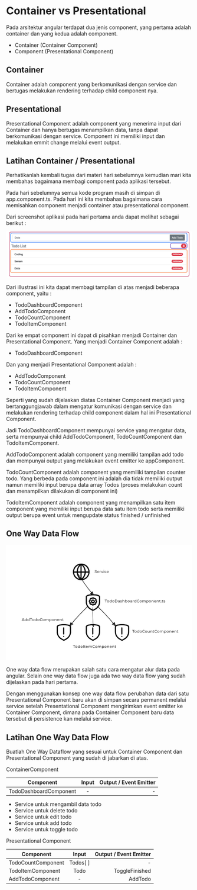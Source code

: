 # Container vs Presentational

Pada arsitektur angular terdapat dua jenis component, yang pertama adalah container dan yang kedua adalah component.

- Container (Container Component)
- Component (Presentational Component)

## Container

Container adalah component yang berkomunikasi dengan service dan bertugas melakukan rendering terhadap child component nya.

## Presentational

Presentational Component adalah component yang menerima input dari Container dan hanya bertugas menampilkan data, tanpa dapat berkomunikasi dengan service. Component ini memiliki input dan melakukan emmit change melalui event output.

## Latihan Container / Presentational

Perhatikanlah kembali tugas dari materi hari sebelumnya kemudian mari kita membahas bagaimana membagi component pada aplikasi tersebut.

Pada hari sebelumnya semua kode program masih di simpan di app.component.ts. Pada hari ini kita membahas bagaimana cara memisahkan component menjadi container atau presentational component.

Dari screenshot aplikasi pada hari pertama anda dapat melihat sebagai berikut :

!['img](diagrams/container-component.png)

Dari illustrasi ini kita dapat membagi tampilan di atas menjadi beberapa component, yaitu :

- TodoDashboardComponent 
- AddTodoComponent
- TodoCountComponent
- TodoItemComponent

Dari ke empat component ini dapat di pisahkan menjadi Container dan Presentational Component. Yang menjadi Container Component adalah :

- TodoDashboardComponent 

Dan yang menjadi Presentational Component adalah :

- AddTodoComponent
- TodoCountComponent
- TodoItemComponent

Seperti yang sudah dijelaskan diatas Container Component menjadi yang bertanggungjawab dalam mengatur komunikasi dengan service dan melakukan rendering terhadap child component dalam hal ini Presentational Component.

Jadi TodoDashboardComponent mempunyai service yang mengatur data, serta mempunyai child AddTodoComponent, TodoCountComponent dan TodoItemComponent.

AddTodoComponent adalah component yang memiliki tampilan add todo dan mempunyai output yang melakukan event emitter ke appComponent.

TodoCountComponent adalah component yang memiliki tampilan counter todo. Yang berbeda pada component ini adalah dia tidak memiliki output namun memiliki input berupa data array Todos (proses melakukan count dan menampilkan dilakukan di component ini)

TodoItemComponent adalah component yang menampilkan satu item component yang memiliki input berupa data satu item todo serta memiliki output berupa event untuk mengupdate status finished / unfinished

## One Way Data Flow

!['comtree'](diagrams/componentTree.png)

One way data flow merupakan salah satu cara mengatur alur data pada angular. Selain one way data flow juga ada two way data flow yang sudah dijelaskan pada hari pertama.

Dengan menggunakan konsep one way data flow perubahan data dari satu Presentational Component baru akan di simpan secara permanent melalui service setelah Presentational Component mengirimkan event emitter ke Container Component, dimana pada Container Component baru data tersebut di persistence kan melalui service.

## Latihan One Way Data Flow

Buatlah One Way Dataflow yang sesuai untuk Container Component dan Presentational Component yang sudah di jabarkan di atas.

ContainerComponent

| Component              | Input | Output / Event Emitter |
| ---------------------- | :---: | ---------------------: |
| TodoDashboardComponent |   -   |                      - |

- Service untuk mengambil data todo
- Service untuk delete todo
- Service untuk edit todo
- Service untuk add todo
- Service untuk toggle todo

Presentational Component

| Component          |  Input   | Output / Event Emitter |
| ------------------ | :------: | ---------------------: |
| TodoCountComponent | Todos[ ] |                      - |
| TodoItemComponent  |   Todo   |         ToggleFinished |
| AddTodoComponent   |    -     |                AddTodo |

